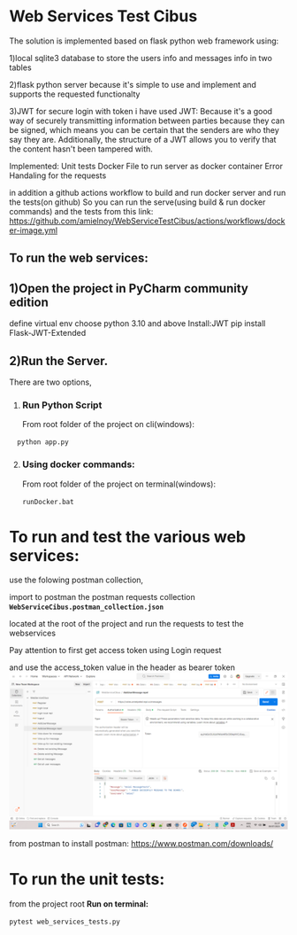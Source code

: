 # Web Services Test Cibus

The solution is implemented based on flask python web framework
using:

1)local sqlite3 database 
to store the users info
and messages info in two tables 

2)flask python server
because it's simple to use and implement and supports the requested functionalty

3)JWT for secure login with token
i have used JWT:
Because it's a good way of securely transmitting information between parties
because they can be signed,
which means you can be certain that the senders are who they say they are.
Additionally, the structure of a JWT allows you to verify that the content hasn't been tampered with.

Implemented:
Unit tests
Docker File to run server as docker container
Error Handaling for the requests

in addition a github actions workflow to build and run docker server and run the tests(on github)
So you can run the serve(using build & run docker commands)
and the tests
from this link:
https://github.com/amielnoy/WebServiceTestCibus/actions/workflows/docker-image.yml


## To run the web services:

## 1)Open the project in PyCharm community edition
  define virtual env
  choose python 3.10 and above
  Install:JWT
pip install Flask-JWT-Extended
## 2)Run the Server.

There are two options,

1. ###   Run Python Script
    From root folder of the project on cli(windows):
    
`  python app.py`
  
2. ###   Using docker commands:

    From root folder of the project on terminal(windows):
    
    `runDocker.bat`

# **To run and test the various web services:**

use the folowing postman collection,

import to postman the postman requests collection
**`WebServiceCibus.postman_collection.json`**

located at the root of the project
and run the requests to test the webservices

Pay attention to first get access token using Login request

and use the access_token value 
in the header as bearer token
![img.png](img.png)

from postman
to install postman:
https://www.postman.com/downloads/
# **To run the unit tests:**

from the project root
**Run on terminal:**

`pytest web_services_tests.py`


